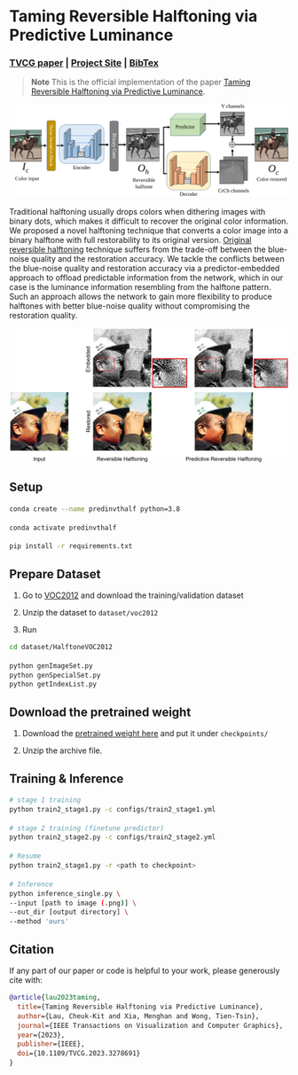 # Taming Reversible Halftoning via Predictive Luminance

### [TVCG paper](https://ieeexplore.ieee.org/abstract/document/10131911) | [Project Site](https://nicholaslck.github.io/predreshalf/) | [BibTex](#citation)

> **Note**
> This is the official implementation of the paper [Taming Reversible Halftoning via Predictive Luminance](https://ieeexplore.ieee.org/abstract/document/10131911).

![Overview](images/overview.png)

Traditional halftoning usually drops colors when dithering images with binary dots, which makes it difficult to recover the original color information. We proposed a novel halftoning technique that converts a color image into a binary halftone with full restorability to its original version. [Original reversible halftoning](https://github.com/MenghanXia/ReversibleHalftoning) technique suffers from the trade-off between the blue-noise quality and the restoration accuracy. We tackle the conflicts between the blue-noise quality and restoration accuracy via a predictor-embedded approach to offload predictable information from the network, which in our case is the luminance information resembling from the halftone pattern. Such an approach allows the network to gain more flexibility to produce halftones with better blue-noise quality without compromising the restoration quality.

![Result compare with original reversible halftoning](images/compare.jpg)

## Setup

```bash
conda create --name predinvthalf python=3.8

conda activate predinvthalf

pip install -r requirements.txt
```

## Prepare Dataset

1. Go to [VOC2012](http://host.robots.ox.ac.uk/pascal/VOC/voc2012/index.html#devkit) and download the training/validation dataset

2. Unzip the dataset to `dataset/voc2012`

3. Run
```bash
cd dataset/HalftoneVOC2012

python genImageSet.py
python genSpecialSet.py
python getIndexList.py
```

## Download the pretrained weight

1. Download the [pretrained weight here](https://mycuhk-my.sharepoint.com/:u:/g/personal/1155049139_link_cuhk_edu_hk/ESPaBx_14LFFv0x18fVU0igBGamfNaxpGuH4faLs7iMGmw?e=ZL4Pgr) and put it under `checkpoints/`

2. Unzip the archive file.

## Training & Inference

```bash
# stage 1 training
python train2_stage1.py -c configs/train2_stage1.yml

# stage 2 training (finetune predictor)
python train2_stage2.py -c configs/train2_stage2.yml

# Resume 
python train2_stage1.py -r <path to checkpoint>

# Inference
python inference_single.py \
--input [path to image (.png)] \
--out_dir [output directory] \
--method 'ours'
```

## Citation

If any part of our paper or code is helpful to your work, please generously cite with:
```bibtex
@article{lau2023taming,
  title={Taming Reversible Halftoning via Predictive Luminance},
  author={Lau, Cheuk-Kit and Xia, Menghan and Wong, Tien-Tsin},
  journal={IEEE Transactions on Visualization and Computer Graphics},
  year={2023},
  publisher={IEEE},
  doi={10.1109/TVCG.2023.3278691}
}
```

